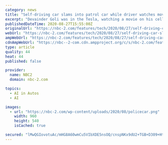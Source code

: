 ```yaml
---
category: news
title: "Self-driving car slams into patrol car while driver watches movie"
excerpt: "Devainder Goli was in the Tesla, watching a movie on his cell phone while his car drove itself, officials said."
publishedDateTime: 2020-08-27T15:55:00Z
originalUrl: "https://nbc-2.com/features/tech/2020/08/27/self-driving-car-slams-into-patrol-car-while-driver-watches-movie/"
webUrl: "https://nbc-2.com/features/tech/2020/08/27/self-driving-car-slams-into-patrol-car-while-driver-watches-movie/"
ampWebUrl: "https://nbc-2.com/features/tech/2020/08/27/self-driving-car-slams-into-patrol-car-while-driver-watches-movie/amp/"
cdnAmpWebUrl: "https://nbc--2-com.cdn.ampproject.org/c/s/nbc-2.com/features/tech/2020/08/27/self-driving-car-slams-into-patrol-car-while-driver-watches-movie/amp/"
type: article
quality: 44
heat: 44
published: false

provider:
  name: NBC2
  domain: nbc-2.com

topics:
  - AI in Autos
  - AI

images:
  - url: "https://nbc-2.com/wp-content/uploads/2020/08/policecar.png"
    width: 960
    height: 540
    isCached: true

secured: "lMwQGIovotuAc/mHG8A60wmCu5VIbXDE5nsOQ/cnspNKx9dU2+TGB+D309+HtnsZdZgRNT6kHJ15RHd2UidswL2VhaQ99rZkpTqbQBDQTXeNKiCQhXJ7H/qfokWkMA+s+qoZT4DbaTyvoatr7uJHD0eEsy2BNA2j+l8M4ydRqqnkv38KAQOeXmxlRMQMdESrNphT1b7+VoAwSXCA2eHVCQhABCryY8IPzUklPm7EgwoZ5AIo2JGEsJiMRukYjmYg2BypimciNBpqk3vFjxSO0ddKTYTOszJ7RmF8wYVayLTnR6QOJJT+G+V22fIRr0TM4mHWuuRCc+/jkPAItPABWYyrv5j/elQHLEKFh9YUt7A=;je8csek3xUuFAJ4PmhcoYw=="
---
```


